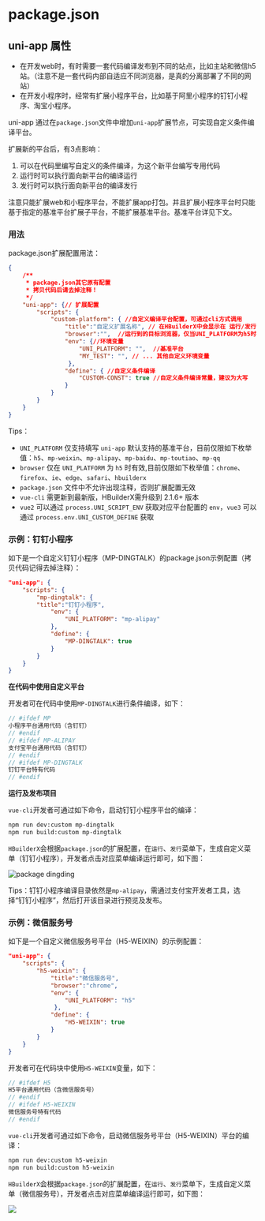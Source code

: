 # package.json

## uni-app 属性

- 在开发web时，有时需要一套代码编译发布到不同的站点，比如主站和微信h5站。（注意不是一套代码内部自适应不同浏览器，是真的分离部署了不同的网站）
- 在开发小程序时，经常有扩展小程序平台，比如基于阿里小程序的钉钉小程序、淘宝小程序。

uni-app 通过在`package.json`文件中增加`uni-app`扩展节点，可实现自定义条件编译平台。

扩展新的平台后，有3点影响：

1. 可以在代码里编写自定义的条件编译，为这个新平台编写专用代码
2. 运行时可以执行面向新平台的编译运行
3. 发行时可以执行面向新平台的编译发行

注意只能扩展web和小程序平台，不能扩展app打包。并且扩展小程序平台时只能基于指定的基准平台扩展子平台，不能扩展基准平台。基准平台详见下文。

### 用法

package.json扩展配置用法：

```json
{
    /**
     * package.json其它原有配置 
     * 拷贝代码后请去掉注释！
     */
    "uni-app": {// 扩展配置
        "scripts": {
            "custom-platform": { //自定义编译平台配置，可通过cli方式调用
                "title":"自定义扩展名称", // 在HBuilderX中会显示在 运行/发行 菜单中
                "browser":"",  //运行到的目标浏览器，仅当UNI_PLATFORM为h5时有效
                "env": {//环境变量
                    "UNI_PLATFORM": "",  //基准平台
                    "MY_TEST": "", // ... 其他自定义环境变量
                 },
                "define": { //自定义条件编译
                    "CUSTOM-CONST": true //自定义条件编译常量，建议为大写
                }
            }
        }    
    }
}
```

Tips：

- `UNI_PLATFORM` 仅支持填写 `uni-app` 默认支持的基准平台，目前仅限如下枚举值：`h5`、`mp-weixin`、`mp-alipay`、`mp-baidu`、`mp-toutiao`、`mp-qq`
- `browser` 仅在 `UNI_PLATFORM` 为 `h5` 时有效,目前仅限如下枚举值：`chrome`、`firefox`、`ie`、`edge`、`safari`、`hbuilderx`
- `package.json` 文件中不允许出现注释，否则扩展配置无效
- `vue-cli` 需更新到最新版，HBuilderX需升级到 2.1.6+ 版本
- `vue2` 可以通过 `process.UNI_SCRIPT_ENV` 获取对应平台配置的 `env`，`vue3` 可以通过 `process.env.UNI_CUSTOM_DEFINE` 获取

### 示例：钉钉小程序

如下是一个自定义钉钉小程序（MP-DINGTALK）的package.json示例配置（拷贝代码记得去掉注释）：

```json
"uni-app": {
	"scripts": {
		"mp-dingtalk": { 
		"title":"钉钉小程序", 
			"env": { 
				"UNI_PLATFORM": "mp-alipay" 
			},
			"define": { 
				"MP-DINGTALK": true 
			}
		}
	}
}
```

**在代码中使用自定义平台**

开发者可在代码中使用`MP-DINGTALK`进行条件编译，如下：
```javascript
// #ifdef MP
小程序平台通用代码（含钉钉）
// #endif
// #ifdef MP-ALIPAY
支付宝平台通用代码（含钉钉）
// #endif
// #ifdef MP-DINGTALK
钉钉平台特有代码
// #endif
```

**运行及发布项目**

`vue-cli`开发者可通过如下命令，启动钉钉小程序平台的编译：

```bash
npm run dev:custom mp-dingtalk 
npm run build:custom mp-dingtalk
```

`HBuilderX`会根据`package.json`的扩展配置，在`运行`、`发行`菜单下，生成自定义菜单（钉钉小程序），开发者点击对应菜单编译运行即可，如下图：

![package dingding](https://img.cdn.aliyun.dcloud.net.cn/guide/uniapp/package-dingding.png)

Tips：钉钉小程序编译目录依然是`mp-alipay`，需通过支付宝开发者工具，选择“钉钉小程序”，然后打开该目录进行预览及发布。

### 示例：微信服务号

如下是一个自定义微信服务号平台（H5-WEIXIN）的示例配置：

```json
"uni-app": {
    "scripts": {
        "h5-weixin": { 
            "title":"微信服务号",
            "browser":"chrome",  
            "env": {
                "UNI_PLATFORM": "h5"  
             },
            "define": { 
                "H5-WEIXIN": true 
            }
        }
    }    
}
```

开发者可在代码块中使用`H5-WEIXIN`变量，如下：

```js
// #ifdef H5
H5平台通用代码（含微信服务号）
// #endif
// #ifdef H5-WEIXIN
微信服务号特有代码
// #endif
```

`vue-cli`开发者可通过如下命令，启动微信服务号平台（H5-WEIXIN）平台的编译：

```bash
npm run dev:custom h5-weixin 
npm run build:custom h5-weixin
```

`HBuilderX`会根据`package.json`的扩展配置，在`运行`、`发行`菜单下，生成自定义菜单（微信服务号），开发者点击对应菜单编译运行即可，如下图：

![](https://img.cdn.aliyun.dcloud.net.cn/guide/uniapp/package-h5-weixin.png)